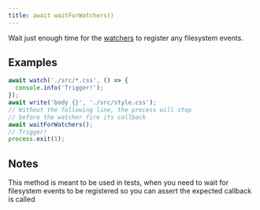 ```yaml
---
title: await waitForWatchers()
---
```


Wait just enough time for the [watchers](/watch/) to register any filesystem
events.

## Examples

```js
await watch('./src/*.css', () => {
  console.info('Trigger!');
});
await write('body {}', './src/style.css');
// Without the following line, the process will stop
// before the watcher fire its callback
await waitForWatchers();
// Trigger!
process.exit(1);
```

## Notes

This method is meant to be used in tests, when you need to wait for filesystem
events to be registered so you can assert the expected callback is called

